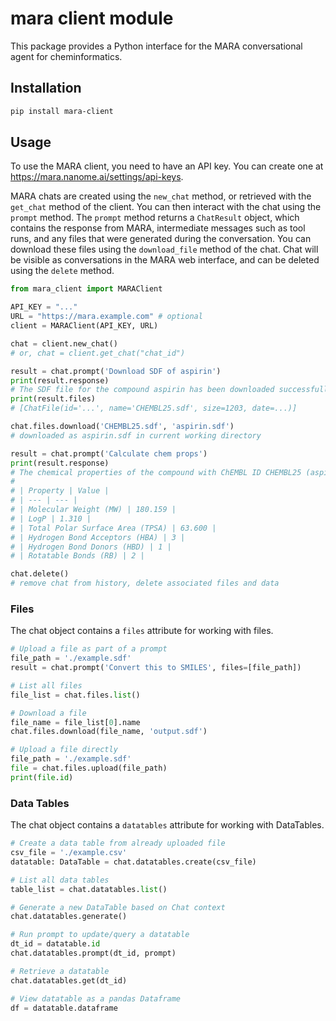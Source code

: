 # mara client module

This package provides a Python interface for the MARA conversational agent for cheminformatics.

## Installation

```bash
pip install mara-client
```

## Usage

To use the MARA client, you need to have an API key. You can create one at https://mara.nanome.ai/settings/api-keys.

MARA chats are created using the `new_chat` method, or retrieved with the `get_chat` method of the client. You can then interact with the chat using the `prompt` method. The `prompt` method returns a `ChatResult` object, which contains the response from MARA, intermediate messages such as tool runs, and any files that were generated during the conversation. You can download these files using the `download_file` method of the chat. Chat will be visible as conversations in the MARA web interface, and can be deleted using the `delete` method.

```python
from mara_client import MARAClient

API_KEY = "..."
URL = "https://mara.example.com" # optional
client = MARAClient(API_KEY, URL)

chat = client.new_chat()
# or, chat = client.get_chat("chat_id")

result = chat.prompt('Download SDF of aspirin')
print(result.response)
# The SDF file for the compound aspirin has been downloaded successfully. You can access it [here](CHEMBL25.sdf).
print(result.files)
# [ChatFile(id='...', name='CHEMBL25.sdf', size=1203, date=...)]

chat.files.download('CHEMBL25.sdf', 'aspirin.sdf')
# downloaded as aspirin.sdf in current working directory

result = chat.prompt('Calculate chem props')
print(result.response)
# The chemical properties of the compound with ChEMBL ID CHEMBL25 (aspirin) are as follows:
#
# | Property | Value |
# | --- | --- |
# | Molecular Weight (MW) | 180.159 |
# | LogP | 1.310 |
# | Total Polar Surface Area (TPSA) | 63.600 |
# | Hydrogen Bond Acceptors (HBA) | 3 |
# | Hydrogen Bond Donors (HBD) | 1 |
# | Rotatable Bonds (RB) | 2 |

chat.delete()
# remove chat from history, delete associated files and data
```

### Files

The chat object contains a `files` attribute for working with files.

```python
# Upload a file as part of a prompt
file_path = './example.sdf'
result = chat.prompt('Convert this to SMILES', files=[file_path])

# List all files
file_list = chat.files.list()

# Download a file
file_name = file_list[0].name
chat.files.download(file_name, 'output.sdf')

# Upload a file directly
file_path = './example.sdf'
file = chat.files.upload(file_path)
print(file.id)
```

### Data Tables

The chat object contains a `datatables` attribute for working with DataTables.

```python
# Create a data table from already uploaded file
csv_file = './example.csv'
datatable: DataTable = chat.datatables.create(csv_file)

# List all data tables
table_list = chat.datatables.list()

# Generate a new DataTable based on Chat context
chat.datatables.generate()

# Run prompt to update/query a datatable
dt_id = datatable.id
chat.datatables.prompt(dt_id, prompt)

# Retrieve a datatable
chat.datatables.get(dt_id)

# View datatable as a pandas Dataframe
df = datatable.dataframe
```
